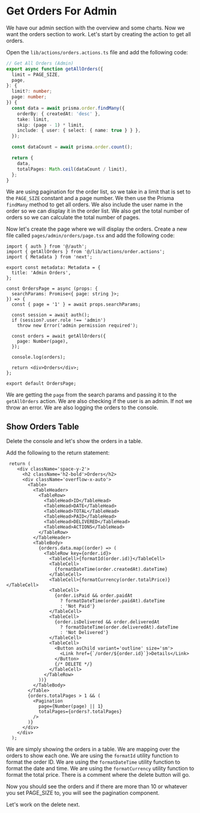 # Get Orders For Admin

We have our admin section with the overview and some charts. Now we want the orders section to work. Let's start by creating the action to get all orders.

Open the `lib/actions/orders.actions.ts` file and add the following code:

```ts
// Get All Orders (Admin)
export async function getAllOrders({
  limit = PAGE_SIZE,
  page,
}: {
  limit?: number;
  page: number;
}) {
  const data = await prisma.order.findMany({
    orderBy: { createdAt: 'desc' },
    take: limit,
    skip: (page - 1) * limit,
    include: { user: { select: { name: true } } },
  });

  const dataCount = await prisma.order.count();

  return {
    data,
    totalPages: Math.ceil(dataCount / limit),
  };
}
```

We are using pagination for the order list, so we take in a limit that is set to the `PAGE_SIZE` constant and a page number. We then use the Prisma `findMany` method to get all orders. We also include the user name in the order so we can display it in the order list. We also get the total number of orders so we can calculate the total number of pages.

Now let's create the page where we will display the orders. Create a new file called `pages/admin/orders/page.tsx` and add the following code:

```tsx
import { auth } from '@/auth';
import { getAllOrders } from '@/lib/actions/order.actions';
import { Metadata } from 'next';

export const metadata: Metadata = {
  title: 'Admin Orders',
};

const OrdersPage = async (props: {
  searchParams: Promise<{ page: string }>;
}) => {
  const { page = '1' } = await props.searchParams;

  const session = await auth();
  if (session?.user.role !== 'admin')
    throw new Error('admin permission required');

  const orders = await getAllOrders({
    page: Number(page),
  });

  console.log(orders);

  return <div>Orders</div>;
};

export default OrdersPage;
```

We are getting the `page` from the search params and passing it to the `getAllOrders` action. We are also checking if the user is an admin. If not we throw an error. We are also logging the orders to the console.

## Show Orders Table

Delete the console and let's show the orders in a table.


Add the following to the return statement:

```tsx
 return (
    <div className='space-y-2'>
      <h2 className='h2-bold'>Orders</h2>
      <div className='overflow-x-auto'>
        <Table>
          <TableHeader>
            <TableRow>
              <TableHead>ID</TableHead>
              <TableHead>DATE</TableHead>
              <TableHead>TOTAL</TableHead>
              <TableHead>PAID</TableHead>
              <TableHead>DELIVERED</TableHead>
              <TableHead>ACTIONS</TableHead>
            </TableRow>
          </TableHeader>
          <TableBody>
            {orders.data.map((order) => (
              <TableRow key={order.id}>
                <TableCell>{formatId(order.id)}</TableCell>
                <TableCell>
                  {formatDateTime(order.createdAt).dateTime}
                </TableCell>
                <TableCell>{formatCurrency(order.totalPrice)}</TableCell>
                <TableCell>
                  {order.isPaid && order.paidAt
                    ? formatDateTime(order.paidAt).dateTime
                    : 'Not Paid'}
                </TableCell>
                <TableCell>
                  {order.isDelivered && order.deliveredAt
                    ? formatDateTime(order.deliveredAt).dateTime
                    : 'Not Delivered'}
                </TableCell>
                <TableCell>
                  <Button asChild variant='outline' size='sm'>
                    <Link href={`/order/${order.id}`}>Details</Link>
                  </Button>
                  {/* DELETE */}
                </TableCell>
              </TableRow>
            ))}
          </TableBody>
        </Table>
        {orders.totalPages > 1 && (
          <Pagination
            page={Number(page) || 1}
            totalPages={orders?.totalPages}
          />
        )}
      </div>
    </div>
  );
```

We are simply showing the orders in a table. We are mapping over the orders to show each one. We are using the `formatId` utility function to format the order ID. We are using the `formatDateTime` utility function to format the date and time. We are using the `formatCurrency` utility function to format the total price. There is a comment where the delete button will go. 

Now you should see the orders and if there are more than 10 or whatever you set PAGE_SIZE to, you will see the pagination component.

Let's work on the delete next.

